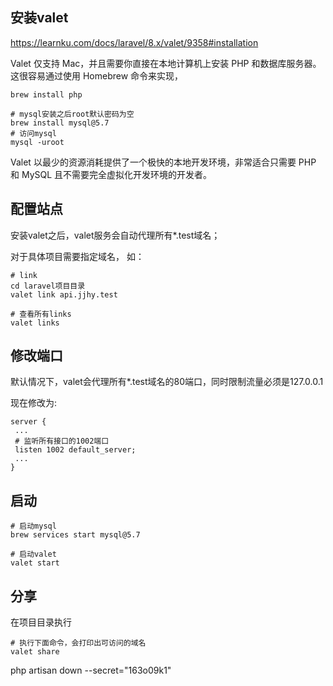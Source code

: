## 安装valet

https://learnku.com/docs/laravel/8.x/valet/9358#installation

Valet 仅支持 Mac，并且需要你直接在本地计算机上安装 PHP 和数据库服务器。这很容易通过使用 Homebrew 命令来实现，

 ```shell
brew install php 

# mysql安装之后root默认密码为空
brew install mysql@5.7
# 访问mysql
mysql -uroot 
 ```

Valet 以最少的资源消耗提供了一个极快的本地开发环境，非常适合只需要 PHP 和 MySQL 且不需要完全虚拟化开发环境的开发者。



## 配置站点

安装valet之后，valet服务会自动代理所有*.test域名；

对于具体项目需要指定域名， 如：

```shell
# link
cd laravel项目目录
valet link api.jjhy.test 

# 查看所有links
valet links
```

## 修改端口

默认情况下，valet会代理所有*.test域名的80端口，同时限制流量必须是127.0.0.1

现在修改为:

```shell
server {
 ...
 # 监听所有接口的1002端口
 listen 1002 default_server;
 ...
}
```



## 启动 

```shell
# 启动mysql
brew services start mysql@5.7

# 启动valet
valet start
```



## 分享

在项目目录执行

```shell
# 执行下面命令，会打印出可访问的域名
valet share 
```

php artisan down --secret="163o09k1"  

